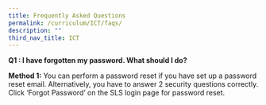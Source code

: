 ```yaml
---
title: Frequently Asked Questions
permalink: /curriculum/ICT/faqs/
description: ""
third_nav_title: ICT
---
```

**Q1 : I have forgotten my password. What should I do?**

**Method 1:** You can perform a password reset if you have set up a password reset email. Alternatively, you have to answer 2 security questions correctly. Click ‘Forgot Password’ on the SLS login page for password reset.

